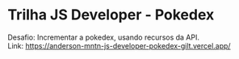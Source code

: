 # Trilha JS Developer - Pokedex
Desafio: Incrementar a pokedex, usando recursos da API.   
Link: https://anderson-mntn-js-developer-pokedex-gilt.vercel.app/ 
